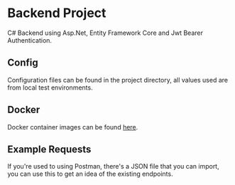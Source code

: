 # Backend Project

C# Backend using Asp.Net, Entity Framework Core and Jwt Bearer Authentication.

## Config

Configuration files can be found in the project directory, all values used are from local test environments.

## Docker

Docker container images can be found [here](https://hub.docker.com/yimura/backend-project).

## Example Requests

If you're used to using Postman, there's a JSON file that you can import, you can use this to get an idea of the existing endpoints.
